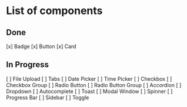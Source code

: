 # List of components

## Done
[x] Badge
[x] Button
[x] Card

## In Progress
[ ] File Upload
[ ] Tabs
[ ] Date Picker
[ ] Time Picker
[ ] Checkbox
[ ] Checkbox Group
[ ] Radio Button
[ ] Radio Button Group
[ ] Accordion
[ ] Dropdown
[ ] Autocomplete
[ ] Toast
[ ] Modal Window
[ ] Spinner
[ ] Progress Bar
[ ] Sidebar
[ ] Toggle 
